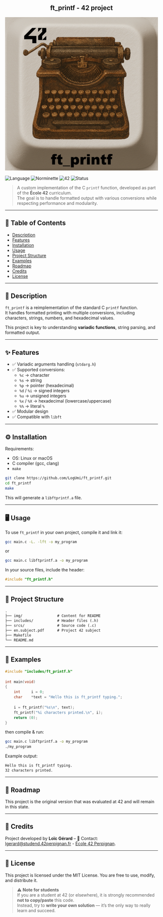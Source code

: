 
<div align="center">
  <h2>ft_printf - 42 project</h2>
  <img src="./img/ft_printf.png"  />
  <br>
</div>

![Language](https://img.shields.io/badge/language-C-blue)
![Norminette](https://img.shields.io/badge/norminette-passed-brightgreen)
![42](https://img.shields.io/badge/school-42-black)
![Status](https://img.shields.io/badge/status-completed-brightgreen)

> A custom implementation of the C `printf` function, developed as part of the **École 42** curriculum.  
> The goal is to handle formatted output with various conversions while respecting performance and modularity.

---

## 📖 Table of Contents
- [Description](#-description)
- [Features](#-features)
- [Installation](#%EF%B8%8F-installation)
- [Usage](#-usage)
- [Project Structure](#-project-structure)
- [Examples](#-examples)
- [Roadmap](#-roadmap)
- [Credits](#-credits)
- [License](#-license)

---

## 📝 Description
`ft_printf` is a reimplementation of the standard C `printf` function.  
It handles formatted printing with multiple conversions, including characters, strings, numbers, and hexadecimal values.

This project is key to understanding **variadic functions**, string parsing, and formatted output.

---

## ✨ Features
- ✅ Variadic arguments handling (`stdarg.h`)
- ✅ Supported conversions:
  - `%c` → character
  - `%s` → string
  - `%p` → pointer (hexadecimal)
  - `%d` / `%i` → signed integers
  - `%u` → unsigned integers
  - `%x` / `%X` → hexadecimal (lowercase/uppercase)
  - `%%` → literal `%`
- ✅ Modular design
- ✅ Compatible with `libft`

---

## ⚙️ Installation
Requirements:  
- OS: Linux or macOS  
- C compiler (gcc, clang)  
- `make`

```bash
git clone https://github.com/LogUmi/ft_printf.git
cd ft_printf
make
```
This will generate a `libftprintf.a` file.

---

## 🖥 Usage
To use `ft_printf` in your own project, compile it and link it:

```bash
gcc main.c -L. -lft -o my_program
```
or
```bash
gcc main.c libftprintf.a -o my_program
```

In your source files, include the header:

```c
#include "ft_printf.h"
```

---

## 📂 Project Structure

```
.
├── img/                # Content for README
├── includes/           # Header files (.h)
├── srcs/               # Source code (.c)
├── en.subject.pdf	    # Project 42 subject
├── Makefile
└── README.md
```

---

## 🔎 Examples

```c
#include "includes/ft_printf.h"

int	main(void)
{
	int		i = 0;
	char 	*text = "Hello this is ft_printf typing.";

	i = ft_printf("%s\n", text);
	ft_printf("%i characters printed.\n", i);
	return (0);
}
```
then compile & run:
```bash
gcc main.c libftprintf.a -o my_program
./my_program
```
Example output:
```
Hello this is ft_printf typing.
32 characters printed.
```

---

## 🚀 Roadmap
This project is the original version that was evaluated at 42 and will remain in this state.  

---

## 👤 Credits
Project developed by **Loïc Gérard** – 📧 Contact: lgerard@studend.42perpignan.fr - [École 42 Perpignan](https://42perpignan.fr).

---

## 📜 License
This project is licensed under the MIT License. You are free to use, modify, and distribute it.

> ⚠️ **Note for students**  
> If you are a student at 42 (or elsewhere), it is strongly recommended **not to copy/paste** this code.  
> Instead, try to **write your own solution** — it’s the only way to really learn and succeed.

